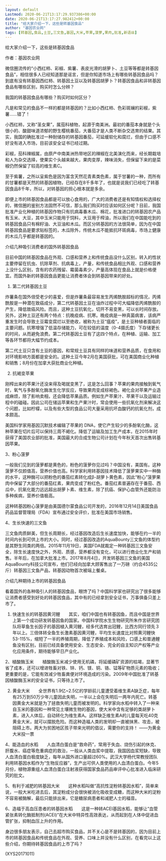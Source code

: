 ```yaml
---
layout: default
Lastmod: 2020-06-21T13:17:29.937386+00:00
date: 2020-06-21T13:17:27.982412+00:00
title: "给大家介绍一下，这些是转基因食品"
author: "基因农业网"
tags: [转基因,食品,土豆,三文鱼,基因,大米,苹果,菠萝,果肉,批准,新语丝]
---
```


给大家介绍一下，这些是转基因食品

作者：基因农业网

微信圈流传的“小西红柿、彩椒、紫薯、表皮光滑的胡萝卜、土豆等等都是转基因食品”，相信很多人已经知道那是谣言，但是你知道市场上有哪些转基因食品吗？到底有没有转基因西红柿、转基因土豆以及转基因胡萝卜？转基因食品和非转基因食品有哪些区别，购买时怎么分辨？

我国的转基因食品有哪些？购买时如何区分？

凡是和常见的食品不一样的都是转基因的？比如小西红柿、色彩斑斓的彩椒，紫薯……错了！

小西红柿，又称“圣女果”，属茄科植物，起源于南美洲。最初的番茄本身就是个头很小的、酸甜味道浓郁的野生樱桃番茄，大番茄才是人类不断杂交选育的结果。其实，我国的确批准过一种耐储存的转基因番茄，可延缓软化和腐烂，但由于口感不好没有进入市场，目前该安全证书已经过期。

彩椒，茄科辣椒属，由原产中南美洲热带地区的辣椒在北美演化而来，经长期栽培和人为杂交选择，使果实个头越来越大，果肉变厚，辣味消失，但保留下来的是菜椒仍然保留了较高的维生素C。

至于紫薯，之所以呈紫色是因为富含天然花青素类色素，属于甘薯的一种，而所有的甘薯都是天然的转基因植物，已经存在8千多年了，也就是说我们已经吃了转基因食品8千年，所以，对转基因的担心根本就是多余。

即便上市的转基因食品都是可以放心食用的，广大的消费者还是有知情权和选择权的，微信圈的鉴别方法固然不可信，那么我们购买时应该如何区分呢？目前，我国批准产业化种植的转基因作物只有抗病毒番木瓜、棉花，批准进口的转基因农产品有玉米、大豆，其中玉米只能用于饲料，大豆用于榨油，所以我们在中国能吃到的转基因食品只有棉籽油、大豆油和木瓜。而区分转基因的方法很简单，因为在中国转基因食品是要求贴标签的，木瓜除外，传统木瓜不能抵抗环斑病毒，市场上健康的木瓜几乎都是转基因的。

介绍几种吸引消费者的国外转基因食品

目前中国的转基因食品在外观、口感和营养上和传统食品没什么区别，转入的性状主要停留在抗虫、抗除草剂、抗病毒上，产量，和传统食品相比外观、口感和营养上没什么区别，含有的农药残留、霉菌毒素少，产量高体现在食品上就是价格便宜。而国外新的转基因食品更能让消费者体会到转基因带来的好处。

1.	第二代转基因土豆

炸薯条在国外倍受老少的喜爱，但是炸薯条最容易发生丙烯酰胺超标的情况，丙烯酰胺是一种潜在致癌成分，第二代转基因土豆在油炸过程中可大幅降低丙烯酰胺的产生，降低致癌风险。而且，这种土豆抗氧化，切开不易变黑，可以长时间存放。另外，这种土豆还有两个特点：抗晚疫病、抗寒。晚疫病是一种真菌病害，该病严重发生时会导致土豆霉变腐烂以至绝收，被称为土豆“瘟疫”，是土豆种植者面临的主要问题。抗寒增强了低温存储能力，可在较低的温度（0-4摄氏度）下存储更长的时间，从而避免浪费。第二代转基因土豆有了这四个特点，在种植、运输、加工等各环节都将大幅节约成本。

第二代土豆只含有土豆的基因，和常规土豆具有同样的味道和营养品质，在食用和对环境影响方面都是安全的。这种土豆今年2月在美国获批，可在美国商业化种植和销售；8月份在加拿大获批商业化种植。

2.	抗褐变苹果

刚榨出来的苹果汁还没来得及喝就变黑了，这是怎么回事？苹果的果肉接触到氧气时，氧气与多酚氧化酶发生化学反应，导致果肉变成棕褐色。褐化会对苹果产业造成麻烦，除了影响卖相，还会降低苹果品质。例如生产苹果汁、苹果干以及运输过程中的磕碰。因此公司在储运苹果和生产果汁时，常会使用一些抗氧化剂来解决这个问题，比如柠檬，以及有些大型的食品公司大量采用抗坏血酸钙的抗氧化剂，成本颇高。

美国科学家用基因沉默技术编辑了苹果的 DNA，使它产生较少的多酚氧化酶，这种苹果在切片后可以保持三周不褐化。降低了运输及加工生产成本，在2015年时获得了美国农业部的批准，美国最大的合成生物公司计划在今年秋天首次出售转基因苹果。

3、粉心菠萝

一般我们见到的菠萝都是黄色的，粉色的菠萝你见过吗？中国没有，美国有。这种菠萝不仅颜值高，营养价值也高。科学家利用转基因技术降低了菠萝果实中一种酶的水平，这种酶可以把粉色的番茄红素转化成β-胡萝卜黄色素，因此“粉心”菠萝果肉中保留了大部分的番茄红素，果肉变成了粉红色。番茄红素普遍存在于番茄、西瓜中，抗氧化能力远远超出胡萝卜素、维生素，除了抗癌、保护心血管外还能防治多种疾病，营养价值极高。

这种转基因粉心菠萝是由美国德尔蒙食品公司开发的，2016年12月14日美国食品药品监督管理局（FDA）宣布通过安全评价，批准在美国市场销售。

4、生长快速的三文鱼

三文鱼肉质鲜美，但生长周期长，经过基因改造后生长速度加快，能够在约一半的时间内长到可供上市的大小。同时，经过基因改造的AquaBounty三文鱼的体型约是其野生同类的两倍。2015年11月19日，美国FDA就裁定一种转基因三文鱼安全，除生长速度快之外，外观、质感，营养都没有变化，可以进行商业化生产和销售。半年后，在加拿大批准上市。2017年8月4日，开发转基因三文鱼的美国AquaBounty科技公司宣布，他们已经向加拿大顾客售出了一万磅（约合4535公斤）转基因三文鱼产品，转基因动物首次被端上餐桌。

介绍几种期待上市的转基因食品

看着国外的各种吸引人的转基因食品，眼馋了吗？中国科学家也研究出了很多能够让消费者感受到好处的转基因食品，其中有的已经拿到安全证书，万事俱备只差上市了。

1.	快速生长的转基因黄河鲤　　其实，咱们中国也有转基因鱼，而且中国是世界上第一个成功研发转基因鱼的国家。中国科学院水生生物研究所朱作言研究团队将草鱼生长因子的基因植入黄河鲤，经多代选育出冠鲤，比西方同行领先３年以上。三倍体转全鱼生长激素基因黄河鲤，平均生长速度比对照黄河鲤快53-115%，缩短了一半的养殖周期，降低了养殖成本和风险，口感上和普通鲤鱼没有区别，目前已经具备使用安全、生态安全、完全的自主知识产权等产业化应用条件，期待能够早日产业化。

2、植酸酶玉米　　植酸酶玉米减少使用无机磷，将延缓磷矿资源的枯竭，显著节省了成本，还可以增进牲畜对铁、锌、钙、镁、铜、铬、锰等矿物质元素的吸收；更重要的是，它能有效减少牲畜粪便对环境造成的污染。2009年中国批准了转基因植酸酶玉米的安全证书，只等待上市了。

2.	黄金大米　　全世界有1.9亿~2.5亿的学龄前儿童遭受着维生素A缺乏症，每年有25万到50万少年儿童因此失明，一半以上会在失明后一两年内死亡。转基因黄金大米就是为了拯救失明儿童而被发明的。科学家向水稻中转入了一种来自玉米的基因和一种常见土壤微生物的基因，使大米中含有足够的类胡萝卜素，进入人体后，自动转化为维生素A。这样缺乏维生素A的儿童每天吃40克黄金大米，就可以摆脱危险。而这种造福人类的发明却一直被抹黑、攻击，被阻碍上市。两大为贫困地区孩子带来光明的倡议，需要你的支持！ ——为黄金大米投一票

4、能造血的水稻　　人血清白蛋白是“救命药”，常用于失血、烧伤引起的休克、肝腹水、癌症等危重病症的救治，一般从人类血浆中提取，我国因血浆短缺，导致人血清白蛋白极度缺乏，每年从国外进口量超过60%。武汉大学杨代常教授团队利用转基因水稻作为“生物反应器”，生产出可供人类使用的人血清白蛋白。今年5月份，植物源重组人血清白蛋白注射液获得国家食品药品审评中心批准进入临床研究的批文。

5、有利于减肥的转基因大米　　这种水稻叫做“高抗性淀粉转基因水稻”，简单来说，一般大米吃进去后，其淀粉成分会很快被消化吸收变成糖，而这种大米的淀粉不容易被酶解，最后只能排出来，它是糖尿病患者和减肥人士的福音。

6、造福于高血压患者的转基因水稻　　这是一种转ACEI基因水稻，能够让“血管紧张素转化酶抵制剂(ACEI)”在大米中特异性高效表达，从而起到在人体中促进血管扩张，抑制血压上升的作用。

身边很多朋友表示，自己去超市购买食品，并不关心是不是转基因的，因为目前上市的转基因食品和传统食品在外观、营养、口味上并没有什么区别，在看完以上这些介绍，你期待转基因食品的上市了吗？

(XYS20171011)

